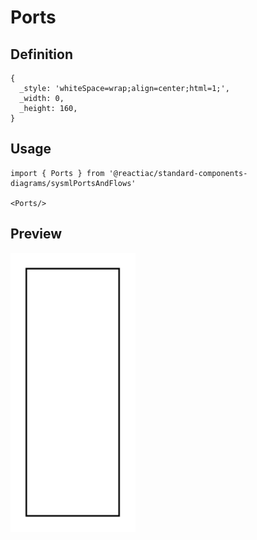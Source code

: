 # Ports

## Definition

```
{
  _style: 'whiteSpace=wrap;align=center;html=1;',
  _width: 0,
  _height: 160,
}
```

## Usage

```
import { Ports } from '@reactiac/standard-components-diagrams/sysmlPortsAndFlows'

<Ports/>
```

## Preview

<img src="./ports.png" width="200"/>
